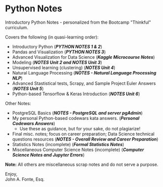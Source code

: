 # Python Notes

Introductory Python Notes - personalized from the Bootcamp "Thinkful" curriculum.

Covers the following (in quasi-learning order): 

- Introductory Python (***PYTHON NOTES 1 & 2***)
- Pandas and Visualization (***PYTHON NOTES 3***)
- Advanced Visualization for Data Science (***Kaggle Microcourse Notes***)
- Modeling (***NOTES Unit 2 and NOTES Unit 3***) 
- Unsupervised learning (clustering) (***NOTES Unit 4***)
- Natural Language Processing (***NOTES - Natural Language Processing NLP***)
- Advanced Stastistical tests, Scrapy, and Sample Project Euler Answers (***NOTES Unit 5***)
- Python-based Tensorflow & Keras Introduction (***NOTES Unit 6***)

Other Notes:

- PostgreSQL Basics (***NOTES - PostgreSQL and server pgAdmin***)
- My personal Python-based codewars kata answers. (***Personal Codewars Answers***)
  - Use these as guidance, but for your sake, do not plagiarize! 
- Final misc. notes; focus on career preparation; Data Science technical questions resources (***NOTES - Overall Review and Career Preparation***)
- Statistics Notes (incomplete) (***Formal Statistics Notes***)
- Miscellaneous Computer Science Notes (incomplete) (***Computer Science Notes and Jupyter Errors***)

**Note:** All others are miscellaneous scrap notes and do not serve a purpose.

Enjoy,  <br>
John A. Fonte, Esq.
